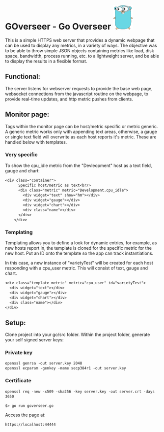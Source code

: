 # GOverseer - Go Overseer ![alt text](https://github.com/klaxxon/goverseer/raw/master/gopher.png "Logo Title Text 1")

This is a simple HTTPS web server that provides a dynamic webpage that can be used to display any metrics, in a variety of ways.  The objective was to be able to throw simple JSON objects containing metrics like load, disk space, bandwidth, process running, etc. to a lightweight server, and be able to display the results in a flexible format.



## Functional:
The server listens for webserver requests to provide the base web page, websocket connections from the javascript routine on the webpage, to provide real-time updates, and http metric pushes from clients.


## Monitor page:
Tags within the monitor page can be host/metric specific or metric generic.  A generic metric works only with appending text areas, otherwise, a gauge or single text field will overwrite as each host reports it's metric.  These are handled below with templates.

### Very specific
To show the cpu_idle metric from the "Devleopment" host as a text field, gauge and chart:
```
<div class="container">
      Specific host/metric as text<br/>
      <div class="metric" metric="Development.cpu_idle">
        <div widget="text" show="hm"></div>
        <div widget="gauge"></div>
        <div widget="chart"></div>
        <div class="name"></div>
      </div>
    </div>
```


### Templating
Templating allows you to define a look for dynamic entries, for example, as new hosts report in, the template is cloned for the specific metric for the new host.  Put an ID onto the template so the app can track instantiations.

In this case, a new instance of "varietyTest" will be created for each host responding with a cpu_user metric.  This will consist of text, gauge and chart.
```
<div class="template metric" metric="cpu_user" id="varietyTest">
  <div widget="text"></div>
  <div widget="gauge"></div>
  <div widget="chart"></div>
  <div class="name"></div>
</div>
```

## Setup:
Clone project into your go/src folder.
Within the project folder, generate your self signed server keys:


### Private key
```
openssl genrsa -out server.key 2048
openssl ecparam -genkey -name secp384r1 -out server.key
```

### Certificate
```
openssl req -new -x509 -sha256 -key server.key -out server.crt -days 3650
```

```
$> go run goverseer.go
```

Access the page at:
```
https://localhost:44444
```



